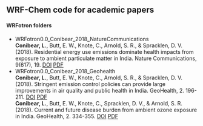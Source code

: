 ## WRF-Chem code for academic papers
#### WRFotron folders
- WRFotron0.0_Conibear_2018_NatureCommunications  
**Conibear, L.**, Butt, E. W., Knote, C., Arnold, S. R., & Spracklen, D. V. (2018). Residential energy use emissions dominate health impacts from exposure to ambient particulate matter in India. Nature Communications, 9(617), 19.
[DOI](https://doi.org/10.1038/s41467-018-02986-7)
[PDF](http://homepages.see.leeds.ac.uk/~earlacoa/pdf/Conibear_et_al-2018-Nature_Communications.pdf)
- WRFotron0.0_Conibear_2018_Geohealth  
**Conibear, L.**, Butt, E. W., Knote, C., Arnold, S. R., & Spracklen, D. V. (2018). Stringent emission control policies can provide large improvements in air quality and public health in India. GeoHealth, 2. 196-211.
[DOI](https://doi.org/10.1029/2018GH000139) 
[PDF](http://homepages.see.leeds.ac.uk/~earlacoa/pdf/Conibear_et_al-2018-GeoHealth_PM2.5.pdf)  
**Conibear, L.**, Butt, E. W., Knote, C., Spracklen, D. V., & Arnold, S. R. (2018). Current and future disease burden from ambient ozone exposure in India. GeoHealth, 2. 334-355.
[DOI](https://doi.org/10.1029/2018GH000168) 
[PDF](http://homepages.see.leeds.ac.uk/~earlacoa/pdf/Conibear_et_al-2018-GeoHealth_Ozone.pdf)  
